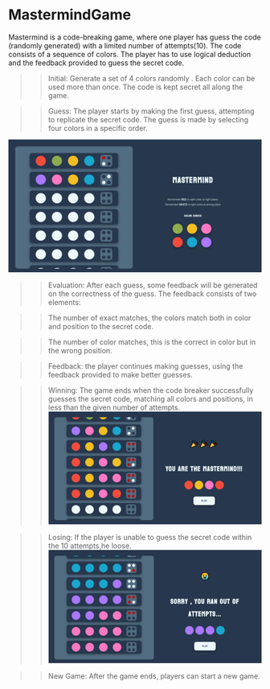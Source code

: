 # MastermindGame

Mastermind is a code-breaking game, where one player has guess the code (randomly generated) with a limited number of attempts(10). The code consists of a sequence of colors.
The player has to use logical deduction and the feedback provided to guess the secret code.

>>Initial: Generate a set of 4 colors randomly . Each color can be used more than once. The code is kept secret all along the game.

>>Guess: The player starts by making the first guess, attempting to replicate the secret code. The guess is made by selecting four colors in a specific order.
<img src="MastermindImg1.png" alt="screenshot of mastermind game" />

>>Evaluation: After each guess, some feedback will be generated on the correctness of the guess. The feedback consists of two elements:

>>The number of exact matches, the colors match both in color and position to the secret code.

>>The number of color matches, this is the correct in color but in the wrong position.
   
>>Feedback: the player continues making guesses, using the feedback provided to make better guesses.

>>Winning: The game ends when the code breaker successfully guesses the secret code, matching all colors and positions, in less than the given number of attempts. 
>><img src="MastermindWinCon.png" alt="screenshot of mastermind game" />

>>Losing: If the player is unable to guess the secret code within the 10 attempts,he loose.
>><img src="MasterminsLoseCon.png" alt="screenshot of mastermind game" />

>>New Game: After the game ends, players can start a new game.


